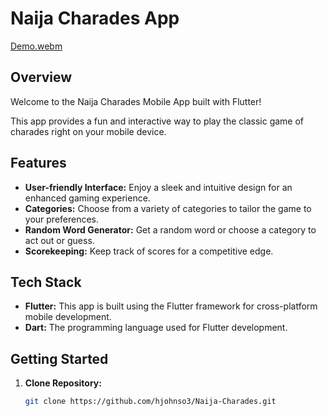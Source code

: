 # Naija Charades App

[Demo.webm](https://github.com/hjohnso3/Naija-Charades/assets/10874595/bab52b84-5491-44d3-a585-cb9f3cd0ad9a)

## Overview

Welcome to the Naija Charades Mobile App built with Flutter! 

This app provides a fun and interactive way to play the classic game of charades right on your mobile device.

## Features

- **User-friendly Interface:** Enjoy a sleek and intuitive design for an enhanced gaming experience.
- **Categories:** Choose from a variety of categories to tailor the game to your preferences.
- **Random Word Generator:** Get a random word or choose a category to act out or guess.
- **Scorekeeping:** Keep track of scores for a competitive edge.

## Tech Stack

- **Flutter:** This app is built using the Flutter framework for cross-platform mobile development.
- **Dart:** The programming language used for Flutter development.

## Getting Started

1. **Clone Repository:**
   ```bash
   git clone https://github.com/hjohnso3/Naija-Charades.git

